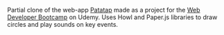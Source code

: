 Partial clone of the web-app <a href="https://patatap.com">Patatap</a> made as a project for the <a href="https://www.udemy.com/the-web-developer-bootcamp">Web Developer Bootcamp</a> on Udemy. Uses Howl and Paper.js libraries to draw circles and play sounds on key events.
